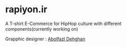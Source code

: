 # rapiyon.ir
A T-shirt E-Commerce for HipHop culture with different components(currently working on)

Grapphic designer : [Abolfazl Dehghan](https://instagram.com/abolish_ad)
